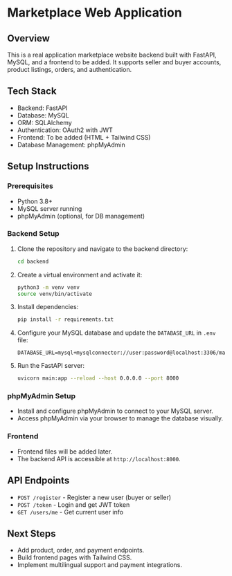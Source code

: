 # Marketplace Web Application

## Overview
This is a real application marketplace website backend built with FastAPI, MySQL, and a frontend to be added. It supports seller and buyer accounts, product listings, orders, and authentication.

## Tech Stack
- Backend: FastAPI
- Database: MySQL
- ORM: SQLAlchemy
- Authentication: OAuth2 with JWT
- Frontend: To be added (HTML + Tailwind CSS)
- Database Management: phpMyAdmin

## Setup Instructions

### Prerequisites
- Python 3.8+
- MySQL server running
- phpMyAdmin (optional, for DB management)

### Backend Setup

1. Clone the repository and navigate to the backend directory:
   ```bash
   cd backend
   ```

2. Create a virtual environment and activate it:
   ```bash
   python3 -m venv venv
   source venv/bin/activate
   ```

3. Install dependencies:
   ```bash
   pip install -r requirements.txt
   ```

4. Configure your MySQL database and update the `DATABASE_URL` in `.env` file:
   ```
   DATABASE_URL=mysql+mysqlconnector://user:password@localhost:3306/marketplace
   ```

5. Run the FastAPI server:
   ```bash
   uvicorn main:app --reload --host 0.0.0.0 --port 8000
   ```

### phpMyAdmin Setup
- Install and configure phpMyAdmin to connect to your MySQL server.
- Access phpMyAdmin via your browser to manage the database visually.

### Frontend
- Frontend files will be added later.
- The backend API is accessible at `http://localhost:8000`.

## API Endpoints
- `POST /register` - Register a new user (buyer or seller)
- `POST /token` - Login and get JWT token
- `GET /users/me` - Get current user info

## Next Steps
- Add product, order, and payment endpoints.
- Build frontend pages with Tailwind CSS.
- Implement multilingual support and payment integrations.
